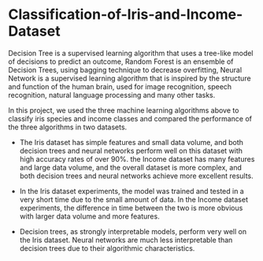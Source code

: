 # Classification-of-Iris-and-Income-Dataset

Decision Tree is a supervised learning algorithm that uses a tree-like model of decisions to predict an outcome, Random Forest is an ensemble of Decision Trees, using bagging technique to decrease overfitting, Neural Network is a supervised learning algorithm that is inspired by the structure and function of the human brain, used for image recognition, speech recognition, natural language processing and many other tasks.

In this project, we used the three machine learning algorithms above to classify iris species and income classes and compared the performance of the three algorithms in two datasets.

- The Iris dataset has simple features and small data volume, and both decision trees and neural networks perform well on this dataset with high accuracy rates of over 90%. the Income dataset has many features and large data volume, and the overall dataset is more complex, and both decision trees and neural networks achieve more excellent results.

- In the Iris dataset experiments, the model was trained and tested in a very short time due to the small amount of data. In the Income dataset experiments, the difference in time between the two is more obvious with larger data volume and more features.

- Decision trees, as strongly interpretable models, perform very well on the Iris dataset. Neural networks are much less interpretable than decision trees due to their algorithmic characteristics.

